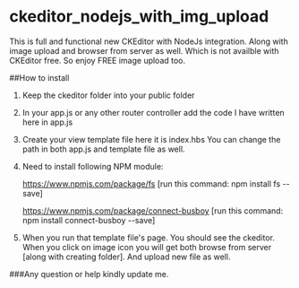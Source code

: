 # ckeditor_nodejs_with_img_upload
This is full and functional new CKEditor with NodeJs integration. Along with image upload and browser from server as well. Which is not availble with CKEditor free. So enjoy FREE image upload too.

##How to install

1. Keep the ckeditor folder into your public folder

2. In your app.js or any other router controller add the code I have written here in app.js

3. Create your view template file here it is index.hbs You can change the path in both app.js and template file as well.

4. Need to install following NPM module:
    
    https://www.npmjs.com/package/fs [run this command: npm install fs --save]
    
    https://www.npmjs.com/package/connect-busboy  [run this command: npm install connect-busboy --save]

5. When you run that template file's page. You should see the ckeditor. When you click on image icon you will get both browse from server [along with creating folder]. And upload new file as well.

###Any question or help kindly update me.
